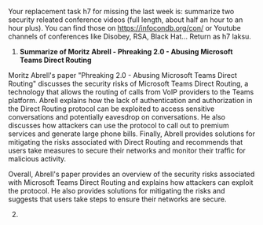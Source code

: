 Your replacement task h7 for missing the last week is: summarize two security releated conference videos (full length, about half an hour to an hour plus). You can find those on https://infocondb.org/con/ or Youtube channels of conferences like Disobey, RSA, Black Hat... Return as h7 laksu. 

1. **Summarize of Moritz Abrell - Phreaking 2.0 - Abusing Microsoft Teams Direct Routing**

Moritz Abrell's paper "Phreaking 2.0 - Abusing Microsoft Teams Direct Routing" discusses the security risks of Microsoft Teams Direct Routing, a technology that allows the routing of calls from VoIP providers to the Teams platform. Abrell explains how the lack of authentication and authorization in the Direct Routing protocol can be exploited to access sensitive conversations and potentially eavesdrop on conversations. He also discusses how attackers can use the protocol to call out to premium services and generate large phone bills. Finally, Abrell provides solutions for mitigating the risks associated with Direct Routing and recommends that users take measures to secure their networks and monitor their traffic for malicious activity.

Overall, Abrell's paper provides an overview of the security risks associated with Microsoft Teams Direct Routing and explains how attackers can exploit the protocol. He also provides solutions for mitigating the risks and suggests that users take steps to ensure their networks are secure.

 

2. 
